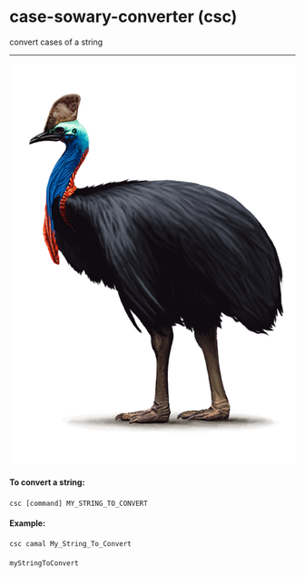 case-sowary-converter (csc)
===
convert cases of a string
___
![alt text](cassowary.png "cassowary")
#### To convert a string:
`csc [command] MY_STRING_TO_CONVERT`

#### Example:
```bash
csc camal My_String_To_Convert

myStringToConvert
```
